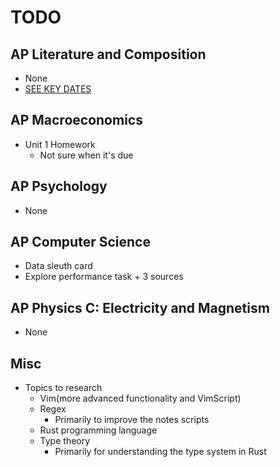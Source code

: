 # TODO

## AP Literature and Composition
- None
- [SEE KEY DATES](./keydates.md)

## AP Macroeconomics
- Unit 1 Homework
    * Not sure when it's due

## AP Psychology
- None

## AP Computer Science
- Data sleuth card
- Explore performance task + 3 sources

## AP Physics C: Electricity and Magnetism
- None

## Misc
- Topics to research
    * Vim(more advanced functionality and VimScript)
    * Regex
        + Primarily to improve the notes scripts
    * Rust programming language
    * Type theory
        + Primarily for understanding the type system in Rust
